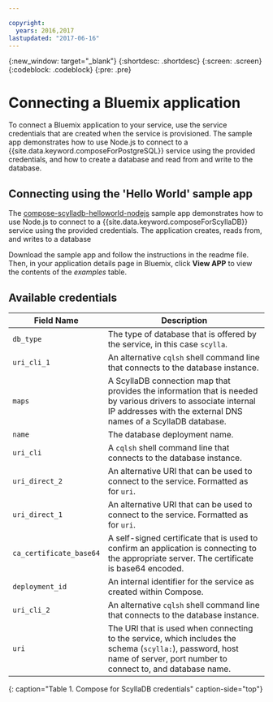 ```yaml
---

copyright:
  years: 2016,2017
lastupdated: "2017-06-16"
---
```


{:new_window: target="_blank"}
{:shortdesc: .shortdesc}
{:screen: .screen}
{:codeblock: .codeblock}
{:pre: .pre}

# Connecting a Bluemix application

To connect a Bluemix application to your service, use the service credentials that are created when the service is provisioned. The sample app demonstrates how to use Node.js to connect to a {{site.data.keyword.composeForPostgreSQL}} service using the provided credentials, and how to create a database and read from and write to the database.

## Connecting using the 'Hello World' sample app

The [compose-scylladb-helloworld-nodejs](https://github.com/IBM-Bluemix/compose-scylladb-helloworld-nodejs) sample app demonstrates how to use Node.js to connect to a {{site.data.keyword.composeForScyllaDB}} service using the provided credentials. The application creates, reads from, and writes to a database

Download the sample app and follow the instructions in the readme file. Then, in your application details page in Bluemix, click **View APP** to view the contents of the *examples* table.

## Available credentials

Field Name|Description
----------|-----------
`db_type`|The type of database that is offered by the service, in this case `scylla`.
`uri_cli_1`|An alternative `cqlsh` shell command line that connects to the database instance.
`maps`|A ScyllaDB connection map that provides the information that is needed by various drivers to associate internal IP addresses with the external DNS names of a ScyllaDB database.
`name`|The database deployment name.
`uri_cli`|A `cqlsh` shell command line that connects to the database instance.
`uri_direct_2`|An alternative URI that can be used to connect to the service. Formatted as for `uri`.
`uri_direct_1`|An alternative URI that can be used to connect to the service. Formatted as for `uri`.
`ca_certificate_base64`|A self-signed certificate that is used to confirm an application is connecting to the appropriate server. The certificate is base64 encoded.
`deployment_id`|An internal identifier for the service as created within Compose.
`uri_cli_2`|An alternative `cqlsh` shell command line that connects to the database instance.
`uri`|The URI that is used when connecting to the service, which includes the schema (`scylla:`), password, host name of server, port number to connect to, and database name.
{: caption="Table 1. Compose for ScyllaDB credentials" caption-side="top"}
